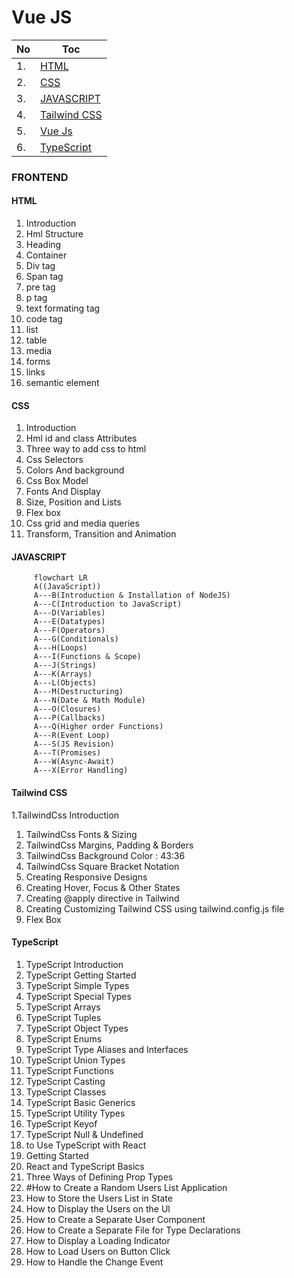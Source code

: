 # Vue JS
|No|Toc|
|---|---|
|1.|[HTML](#html)|
|2.|[CSS](#css)|
|3.|[JAVASCRIPT](#javascript)|
|4.|[Tailwind CSS](#tailwind-css)|
|5.|[Vue Js](#react-js)|
|6.|[TypeScript](#typescript)|
### FRONTEND
   #### HTML
   1. Introduction
   1. Hml Structure
   1. Heading
   1. Container
   1. Div tag
   1. Span tag
   1. pre tag
   1. p tag
   1. text formating tag
   1. code tag
   1. list
   1. table
   1. media
   1. forms
   1. links
   1. semantic element
   
   #### CSS
   1. Introduction
   1. Hml id and class Attributes
   1. Three way to add css to html
   1. Css Selectors
   1. Colors And background
   1. Css Box Model
   1. Fonts And Display
   1. Size, Position and Lists
   1. Flex box
   1. Css grid and media queries
   1. Transform, Transition and Animation
   
   #### JAVASCRIPT
   ```mermaid
        flowchart LR
        A((JavaScript))
        A---B(Introduction & Installation of NodeJS)
        A---C(Introduction to JavaScript)
        A---D(Variables)
        A---E(Datatypes)
        A---F(Operators)
        A---G(Conditionals)
        A---H(Loops)
        A---I(Functions & Scope)
        A---J(Strings)
        A---K(Arrays)
        A---L(Objects)
        A---M(Destructuring)
        A---N(Date & Math Module)
        A---O(Closures)
        A---P(Callbacks)
        A---Q(Higher order Functions)
        A---R(Event Loop)
        A---S(JS Revision)
        A---T(Promises)
        A---W(Async-Await)
        A---X(Error Handling)

   ```
   
   #### Tailwind CSS
   1.TailwindCss Introduction
   1. TailwindCss Fonts & Sizing
   1. TailwindCss Margins, Padding & Borders
   1. TailwindCss Background Color : 43:36
   1. TailwindCss Square Bracket Notation
   1. Creating Responsive Designs
   1. Creating Hover, Focus & Other States
   1. Creating @apply directive in Tailwind
   1. Creating Customizing Tailwind CSS using tailwind.config.js file
   1. Flex Box

   #### TypeScript
   1. TypeScript Introduction
   1. TypeScript Getting Started
   1. TypeScript Simple Types
   1. TypeScript Special Types
   1. TypeScript Arrays
   1. TypeScript Tuples
   1. TypeScript Object Types
   1. TypeScript Enums
   1. TypeScript Type Aliases and Interfaces
   1. TypeScript Union Types
   1. TypeScript Functions
   1. TypeScript Casting
   1. TypeScript Classes
   1. TypeScript Basic Generics
   1. TypeScript Utility Types
   1. TypeScript Keyof
   1. TypeScript Null & Undefined
   1. to Use TypeScript with React
   1. Getting Started
   1. React and TypeScript Basics
   1. Three Ways of Defining Prop Types
   1. #How to Create a Random Users List Application
   1. How to Store the Users List in State
   1. How to Display the Users on the Ul
   1. How to Create a Separate User Component
   1. How to Create a Separate File for Type Declarations
   1. How to Display a Loading Indicator
   1. How to Load Users on Button Click
   1. How to Handle the Change Event